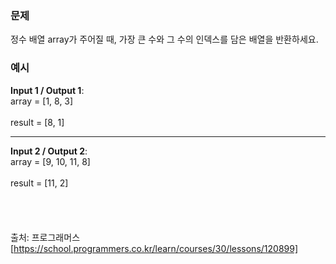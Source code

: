 ### **문제**  

정수 배열 array가 주어질 때, 가장 큰 수와 그 수의 인덱스를 담은 배열을 반환하세요.

### **예시**  

**Input 1 / Output 1**:  
array = [1, 8, 3]  
<br/>
result = [8, 1]
<hr/>

**Input 2 / Output 2**:  
array = [9, 10, 11, 8]  
<br/>
result = [11, 2]
<br/><br/><br/><br/><br/>
출처: 프로그래머스 [https://school.programmers.co.kr/learn/courses/30/lessons/120899]